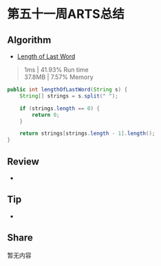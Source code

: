 # 第五十一周ARTS总结
## Algorithm
- [Length of Last Word](https://leetcode.com/problems/length-of-last-word/)
> 1ms | 41.93% Run time  
> 37.8MB | 7.57% Memory
```java
public int lengthOfLastWord(String s) {
    String[] strings = s.split(" ");

    if (strings.length == 0) {
        return 0;
    }

    return strings[strings.length - 1].length();
}
```

## Review
- []()

## Tip
+ 

## Share
暂无内容